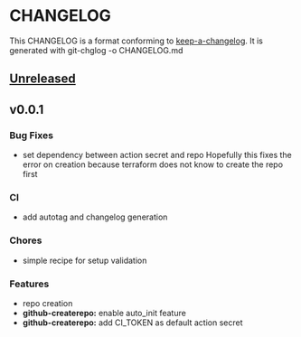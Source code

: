 # CHANGELOG

This CHANGELOG is a format conforming to [keep-a-changelog](https://github.com/olivierlacan/keep-a-changelog). 
It is generated with git-chglog -o CHANGELOG.md

<a name="unreleased"></a>
## [Unreleased]


<a name="v0.0.1"></a>
## v0.0.1
### Bug Fixes
- set dependency between action secret and repo Hopefully this fixes the error on creation because terraform does not know to create the repo first

### CI
- add autotag and changelog generation

### Chores
- simple recipe for setup validation

### Features
- repo creation
- **github-createrepo:** enable auto_init feature
- **github-createrepo:** add CI_TOKEN as default action secret


[Unreleased]: https://github.com/roueslibres1/terragrunt-modules/compare/v0.0.1...HEAD
